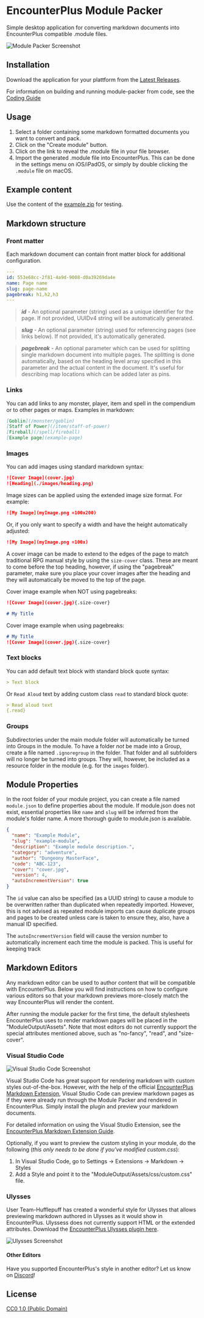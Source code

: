 # EncounterPlus Module Packer

Simple desktop application for converting markdown documents into EncounterPlus compatible .module files.

![Module Packer Screenshot](documentation/screenshot.png)

## Installation

Download the application for your plattform from the [Latest Releases](https://github.com/encounterplus/module-packer/releases/latest).

For information on building and running module-packer from code, see the [Coding Guide](CodingGuide.md)

## Usage

1. Select a folder containing some markdown formatted documents you want to convert and pack. 
2. Click on the "Create module" button.
3. Click on the link to reveal the .module file in your file browser.
4. Import the generated .module file into EncounterPlus. This can be done in the settings menu on iOS/iPadOS, or simply by double clicking the `.module` file on macOS.

## Example content

Use the content of the [example.zip](example.zip) for testing.

## Markdown structure

### Front matter

Each markdown document can contain front matter block for additional configuration.

```yaml
---
id: 553e68cc-2f81-4a9d-9008-d0a39269da4e
name: Page name
slug: page-name
pagebreak: h1,h2,h3
---
```
> ***id*** - An optional parameter (string) used as a unique identifier for the page. If not provided, UUIDv4 string will be automatically generated.

> ***slug*** - An optional parameter (string) used for referencing pages (see links below). If not provided, it's automatically generated.

> ***pagebreak*** - An optional parameter which can be used for splitting single markdown document into multiple pages. The splitting is done automatically, based on the heading level array specified in this parameter and the actual content in the document. It's useful for describing map locations which can be added later as pins.

### Links

You can add links to any monster, player, item and spell in the compendium or to other pages or maps. Examples in markdown:

```Markdown
[Goblin](/monster/goblin)
[Staff of Power](/item/staff-of-power)
[Fireball](/spell/fireball)
[Example page](example-page)
```

### Images

You can add images using standard markdown syntax:

```Markdown
![Cover Image](cover.jpg)
![Heading](./images/heading.png)
```

Image sizes can be applied using the extended image size format. For example:
```Markdown
![My Image](myImage.png =100x200)
```

Or, if you only want to specify a width and have the height automatically adjusted:
```Markdown
![My Image](myImage.png =100x)
```

A cover image can be made to extend to the edges of the page to match traditional RPG manual style by using the `size-cover` class. These are meant to come before the top heading, however, if using the "pagebreak" parameter, make sure you place your cover images after the heading and they will automatically be moved to the top of the page.

Cover image example when NOT using pagebreaks:
```Markdown
![Cover Image](cover.jpg){.size-cover}

# My Title
```

Cover image example when using pagebreaks:
```Markdown
# My Title
![Cover Image](cover.jpg){.size-cover}
```

### Text blocks

You can add default text block with standard block quote syntax:

```Markdown
> Text block
```

Or `Read Aloud` text by adding custom class `read` to standard block quote:

```Markdown
> Read aloud text
{.read}
```

### Groups

Subdirectories under the main module folder will automatically be turned into Groups in the module. To have a folder *not* be made into a Group, create a file named `.ignoregroup` in the folder. That folder and all subfolders will no longer be turned into groups. They will, however, be included as a resource folder in the module (e.g. for the `images` folder).

## Module Properties

In the root folder of your module project, you can create a file named `module.json` to define properties about the module. If module.json does not exist, essential properties like `name` and `slug` will be inferred from the module's folder name. A more thorough guide to module.json is available.

```JSON
{
  "name": "Example Module",
  "slug": "example-module",
  "description": "Example module description.",
  "category": "adventure",
  "author": "Dungeony MasterFace",
  "code": "ABC-123",
  "cover": "cover.jpg",
  "version": 4,
  "autoIncrementVersion": true
}
```

The `id` value can also be specified (as a UUID string) to cause a module to be overwritten rather than duplicated when repeatedly imported. However, this is not advised as repeated module imports can cause duplicate groups and pages to be created unless care is taken to ensure they, also, have a manual ID specified.

The `autoIncrementVersion` field will cause the version number to automatically increment each time the module is packed. This is useful for keeping track 

## Markdown Editors

Any markdown editor can be used to author content that will be compatible with EncounterPlus. Below you will find instructions on how to configure various editors so that your markdown previews more-closely match the way EncounterPlus will render the content.

After running the module packer for the first time, the default stylesheets EncounterPlus uses to render markdown pages will be placed in the "ModuleOutput/Assets". Note that most editors do not currently support the special attributes mentioned above, such as "no-fancy", "read", and "size-cover".

### Visual Studio Code
![Visual Studio Code Screenshot](documentation/VisualStudioCode.png)

Visual Studio Code has great support for rendering markdown with custom styles out-of-the-box. However, with the help of the official [EncounterPlus Markdown Extension](https://marketplace.visualstudio.com/items?itemName=JacobJohnston.encounterplus-markdown), Visual Studio Code can preview markdown pages as if they were already run through the Module Packer and rendered in EncounterPlus. Simply install the plugin and preview your markdown documents.

For detailed information on using the Visual Studio Extension, see the [EncounterPlus Markdown Extension Guide](VisualStudioExtensionGuide.md).

Optionally, if you want to preview the custom styling in your module, do the following (*this only needs to be done if you've modified custom.css*):
1. In Visual Studio Code, go to Settings -> Extensions -> Markdown -> Styles
2. Add a Style and point it to the "ModuleOutput/Assets/css/custom.css" file.

### Ulysses
User Team-Hufflepuff has created a wonderful style for Ulysses that allows previewing markdown authored in Ulysses as it would show in EncounterPlus. Ulyssess does not currently support HTML or the extended attributes. Download the [EncounterPlus Ulysses plugin here](documentation/EncounterPlus.ulstyle).

![Ulysses Screenshot](documentation/Ulysses.png)

#### Other Editors
Have you supported EncounterPlus's style in another editor? Let us know on [Discord](https://discord.gg/rc8Bez8)!

## License

[CC0 1.0 (Public Domain)](LICENSE.md)
